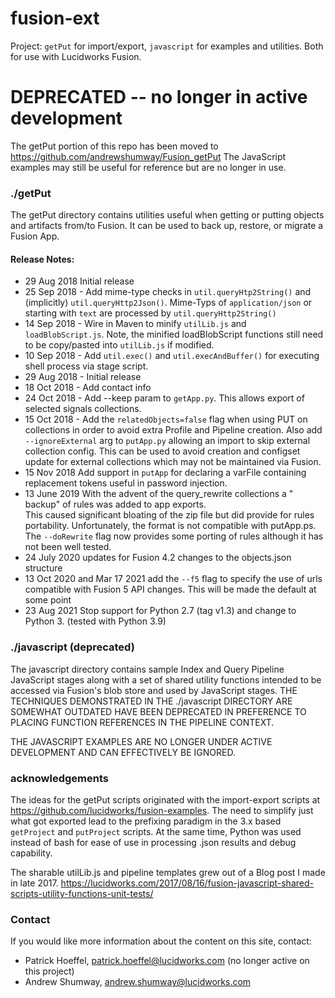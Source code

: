 # fusion-ext
Project: `getPut` for import/export, `javascript` for examples and utilities.  Both for use with Lucidworks Fusion. 

# DEPRECATED -- no longer in active development
The getPut portion of this repo has been moved to https://github.com/andrewshumway/Fusion_getPut
The JavaScript examples may still be useful for reference but are no longer in use.

### ./getPut
The getPut directory contains utilities useful when getting or putting objects and artifacts from/to Fusion.
It can be used to back up, restore, or migrate a Fusion App.

#### Release Notes:
 * 29 Aug 2018 Initial release
 * 25 Sep 2018 - Add mime-type checks in `util.queryHtp2String()` and (implicitly) `util.queryHttp2Json()`. Mime-Typs of `application/json` or starting with `text` are processed by `util.queryHttp2String()`
 * 14 Sep 2018 - Wire in Maven to minify `utilLib.js` and `loadBlobScript.js`.  Note, the minified loadBlobScript functions still need to be copy/pasted into `utilLib.js` if modified.
 * 10 Sep 2018 -  Add `util.exec()` and `util.execAndBuffer()` for executing shell process via stage script.
 * 29 Aug 2018 - Initial release
 * 18 Oct 2018 - Add contact info
 * 24 Oct 2018 - Add --keep param to `getApp.py`.  This allows export of selected signals collections.
  * 15 Oct 2018 - Add the `relatedObjects=false` flag when using PUT on collections in order to avoid extra Profile and Pipeline creation.
Also add `--ignoreExternal` arg to `putApp.py` allowing an import to skip external collection config.  This can be used to
avoid creation and configset update for external collections which may not be maintained via Fusion.
 * 15 Nov 2018  Add support in `putApp` for declaring a varFile containing replacement tokens useful in password injection.
 * 13 June 2019 With the advent of the query_rewrite collections a "
   backup" of rules was added to app exports.  
   This caused significant bloating of the zip file but did provide for rules portability.  Unfortunately, the format is 
   not compatible with putApp.ps. The `--doRewrite` flag now provides some porting of rules although it has not been well tested.
 * 24 July 2020  updates for Fusion 4.2 changes to the objects.json structure
 * 13 Oct 2020 and Mar 17 2021  add the `--f5` flag to specify the use of urls compatible with Fusion 5 API changes.  This will be made the default at some point
 * 23 Aug 2021 Stop support for Python 2.7 (tag v1.3) and change to Python 3. (tested with Python 3.9)

### ./javascript (deprecated)
The javascript directory contains sample Index and Query Pipeline JavaScript stages
along with a set of shared utility functions intended to be accessed via Fusion's blob store and used by
JavaScript stages. THE TECHNIQUES DEMONSTRATED IN THE ./javascript DIRECTORY ARE SOMEWHAT OUTDATED HAVE BEEN
DEPRECATED IN PREFERENCE TO PLACING FUNCTION REFERENCES IN THE PIPELINE CONTEXT.  

THE JAVASCRIPT EXAMPLES ARE NO LONGER UNDER ACTIVE DEVELOPMENT AND CAN EFFECTIVELY BE IGNORED.

### acknowledgements
The ideas for the getPut scripts originated with the import-export scripts 
at https://github.com/lucidworks/fusion-examples.  The need to simplify 
just what got exported lead to the prefixing paradigm in the 3.x based
`getProject` and `putProject` scripts.  At the same time, Python was used 
instead of bash for ease of use in processing .json results and debug capability.

The sharable utilLib.js and pipeline templates grew out of a Blog post I made
in late 2017. https://lucidworks.com/2017/08/16/fusion-javascript-shared-scripts-utility-functions-unit-tests/

### Contact
If you would like more information about the content on this site, contact:
- Patrick Hoeffel, patrick.hoeffel@lucidworks.com (no longer active on this project)
- Andrew Shumway, andrew.shumway@lucidworks.com

